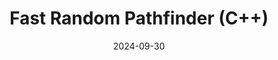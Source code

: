 ---
draft: false
title: "Fast Random Pathfinder (C++)"
description: "The development of a fast random pathfinder which self-optimizes."
date: 2024-09-30
url: /articles/fast-random-pathfinder
tags: ["C++", "Pathfinding", "Maze Generation", "Code Optimization", "Documentation", "Algorithmic Design", "Raycasting"]
---